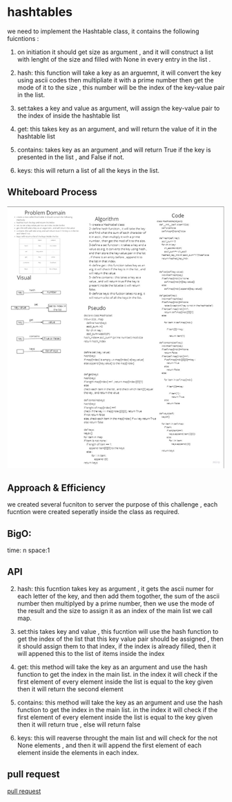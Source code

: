 # hashtables
we need to implement the Hashtable class, it contains the following fuicntions :
1. on initiation it should get size as argument , and it will construct a list with lenght of the size and filled with None in every entry in the list .
2. hash: this function will take a key as an arguemnt, it will convert the key using ascii codes then multipliate it with a prime number then get the mode of it to the size , this number will be the index of the key-value pair in the list.

3. set:takes a key and value as argument, will assign the key-value pair to the index of inside the hashtable list

4. get: this takes key as an argument, and will return the value of it in the hashtable list

5. contains: takes key as an argument ,and will return True if the key is presented in the list , and False if not.

6. keys: this will return a list of all the keys in the list.



## Whiteboard Process
![whiteboard](../data_structures_and_algorithms/assessts/hashtable.jpg)



## Approach & Efficiency
we created several fucniton to server the purpose of this challenge , each fucntion were created seperatly inside the class as required.

## BigO: 
time: n
space:1

## API
2. hash: this fucntion takes key as argument , it gets the ascii numer for each letter of the key, and then add them togother, the sum of the ascii number then multiplyed by a prime number, then we use the mode of the result and the size to assign it as an index of the main list we call map.

3. set:this takes key and value , this fucntion will use the hash function to get the index of the list that this key value pair should be assigned , then it should assign them to that index, if the index is already filled, then it will appened this to the list of items inside the index

4. get: this method will take the key as an argument and use the hash function to get the index in the main list. in the index it will check if the first element of every element inside the list is equal to the key given then it will return the second element  

5. contains: this method will take the key as an argument and use the hash function to get the index in the main list. in the index it will check if the first element of every element inside the list is equal to the key given then it will return true , else will return false  


6. keys: this will reaverse throught the main list and will check for the not None elements , and then it will append the first element of each element inside the elements in each index.

## pull request
[pull request](https://github.com/SalimHass/data-structures-and-algorithms/pull/23)
